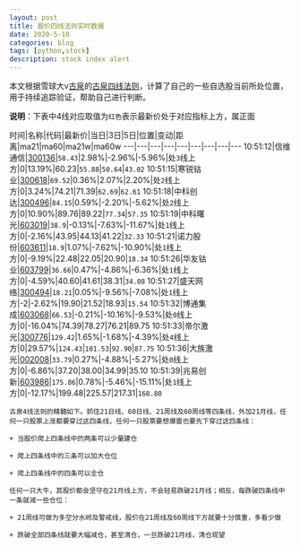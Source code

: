 ```yaml
---
layout: post
title: 股价四线法则实时数据
date: 2020-5-10
categories: blog
tags: [python,stock]
description: stock index alert
---
```



本文根据雪球大v[古泉](https://xueqiu.com/u/7148646888)的[古泉四线法则](https://xueqiu.com/7148646888/130498192)，计算了自己的一些自选股当前所处位置，用于持续追踪验证，帮助自己进行判断。

**说明**：下表中4线对应取值为`红色`表示最新价处于对应指标上方，属正面

时间|名称|代码|最新价|当日|3日|5日|位置|变动|距离|ma21|ma60|ma21w|ma60w
---|---|---|---|---|---|---|---|---
10:51:12|信维通信|[300136](https://xueqiu.com/S/SZ300136)|`58.43`|2.98%|-2.96%|-5.96%|处`3`线上方|0|13.19%|60.23|`55.88`|`50.64`|`43.02`
10:51:15|寒锐钴业|[300618](https://xueqiu.com/S/SZ300618)|`69.52`|0.36%|2.07%|2.20%|处`2`线上方|0|3.24%|74.21|71.39|`62.69`|`62.61`
10:51:18|中科创达|[300496](https://xueqiu.com/S/SZ300496)|`84.15`|0.59%|-2.20%|-5.62%|处`2`线上方|0|10.90%|89.76|89.22|`77.34`|`57.35`
10:51:19|中科曙光|[603019](https://xueqiu.com/S/SH603019)|`38.9`|-0.13%|-7.63%|-11.67%|处`1`线上方|0|-2.16%|43.95|44.13|41.22|`32.33`
10:51:21|诺力股份|[603611](https://xueqiu.com/S/SH603611)|`18.9`|1.07%|-7.62%|-10.90%|处`1`线上方|0|-9.19%|22.48|22.05|20.90|`18.34`
10:51:26|华友钴业|[603799](https://xueqiu.com/S/SH603799)|`36.66`|0.47%|-4.86%|-6.36%|处`1`线上方|0|-4.59%|40.60|41.61|38.31|`34.08`
10:51:27|盛天网络|[300494](https://xueqiu.com/S/SZ300494)|`18.21`|0.05%|-9.56%|-7.08%|处`1`线上方|-2|-2.62%|19.90|21.52|18.93|`15.54`
10:51:32|博通集成|[603068](https://xueqiu.com/S/SH603068)|`66.53`|-0.21%|-10.16%|-9.53%|处`0`线上方|0|-16.04%|74.39|78.27|76.21|89.75
10:51:33|帝尔激光|[300776](https://xueqiu.com/S/SZ300776)|`129.42`|1.65%|-1.68%|-4.39%|处`4`线上方|0|29.57%|`124.43`|`101.53`|`92.90`|`87.75`
10:51:36|大族激光|[002008](https://xueqiu.com/S/SZ002008)|`33.79`|0.27%|-4.88%|-5.27%|处`0`线上方|0|-6.86%|37.20|38.00|34.99|35.10
10:51:39|兆易创新|[603986](https://xueqiu.com/S/SH603986)|`175.86`|0.78%|-5.46%|-15.11%|处`1`线上方|0|-12.17%|199.48|225.57|217.31|`168.80`

```
古泉4线法则的精髓如下。抓住21日线、60日线、21周线及60周线等四条线，外加21月线，任何一只股票上涨都要穿过这四条线，任何一只股票要想爆雷也要先下穿过这四条线：

+ 当股价爬上四条线中的两条可以少量建仓

+ 爬上四条线中的三条可以加大仓位

+ 爬上四条线中的四条可以全仓

任何一只大牛，其股价都会坚守在21月线上方，不会轻易跌破21月线；相反，每跌破四条线中一条就减一些仓位：

+ 21周线可做为多空分水岭及警戒线，股价在21周线及60周线下方就要十分慎重，多看少做

+ 跌破全部四条线就要大幅减仓，甚至清仓，一旦跌破21月线，清仓观望
```